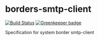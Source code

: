 # borders-smtp-client

[![Build Status](https://travis-ci.org/actano/borders-smtp-client.svg?branch=master)](https://travis-ci.org/actano/borders-smtp-client)
[![Greenkeeper badge](https://badges.greenkeeper.io/actano/borders-smtp-client.svg)](https://greenkeeper.io/)

Specification for system border smtp-client
